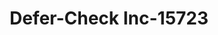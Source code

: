 ---
f_zip-code: 39648
f_state-code: MS
title: Defer-Check Inc-15723
f_phone: 601-250-1390
f_city-only: Mccomb
f_address: 1024 Highway 98 And 51 Mccomb
f_location-unique-id: '15723'
slug: defer-check-inc-15723
updated-on: '2024-05-30T13:46:58.046Z'
created-on: '2024-05-30T13:36:59.803Z'
published-on: '2024-05-30T13:54:32.469Z'
f_city-state: cms/city/mccomb-ms.md
f_company: cms/company/defer-check-inc.md
f_state: cms/state/mississippi.md
layout: '[payday-loan].html'
tags: payday-loan
---
